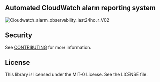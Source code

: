 ## Automated CloudWatch alarm reporting system

![Cloudwatch_alarm_observability_last24hour_V02](https://github.com/aws-samples/automated-cloudwatch-alarm-reporting-system/assets/33568504/80e2e8f9-3201-4868-8ba6-95b093bb81b7)


## Security

See [CONTRIBUTING](CONTRIBUTING.md#security-issue-notifications) for more information.

## License

This library is licensed under the MIT-0 License. See the LICENSE file.

